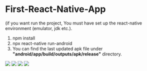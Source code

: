 # First-React-Native-App

(if you want run the project, You must have set up the react-native environment (emulator, jdk etc.).

1) npm install
2) npx react-native run-android
3) You can find the last updated apk file under **"android/app/build/outputs/apk/release"** directory.
<img src="https://raw.githubusercontent.com/Mehmet-Erdem-Akin/First-React-Native-App/main/src/Screenshot_20211130-201844.png">
<img src="https://raw.githubusercontent.com/Mehmet-Erdem-Akin/First-React-Native-App/main/src/Screenshot_20211130-201852.png">
<img src="https://raw.githubusercontent.com/Mehmet-Erdem-Akin/First-React-Native-App/main/src/Screenshot_20211130-201858.png">
<img src="https://raw.githubusercontent.com/Mehmet-Erdem-Akin/First-React-Native-App/main/src/Screenshot_20211130-201933.png">
